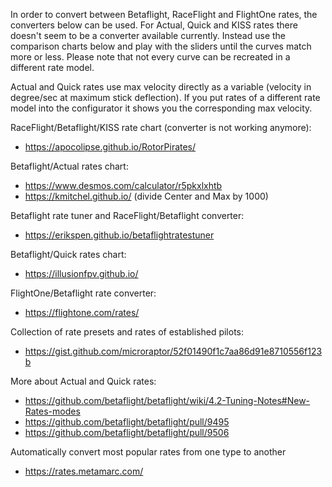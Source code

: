 In order to convert between Betaflight, RaceFlight and FlightOne rates, the converters below can be used. For Actual, Quick and KISS rates there doesn't seem to be a converter available currently. Instead use the comparison charts below and play with the sliders until the curves match more or less. Please note that not every curve can be recreated in a different rate model.

Actual and Quick rates use max velocity directly as a variable (velocity in degree/sec at maximum stick deflection). If you put rates of a different rate model into the configurator it shows you the corresponding max velocity.

RaceFlight/Betaflight/KISS rate chart (converter is not working anymore):

- https://apocolipse.github.io/RotorPirates/

Betaflight/Actual rates chart:

- https://www.desmos.com/calculator/r5pkxlxhtb
- https://kmitchel.github.io/ (divide Center and Max by 1000)

Betaflight rate tuner and RaceFlight/Betaflight converter:

- https://erikspen.github.io/betaflightratestuner

Betaflight/Quick rates chart:

- https://illusionfpv.github.io/

FlightOne/Betaflight rate converter:

- https://flightone.com/rates/

Collection of rate presets and rates of established pilots:

- https://gist.github.com/microraptor/52f01490f1c7aa86d91e8710556f123b

More about Actual and Quick rates:

- https://github.com/betaflight/betaflight/wiki/4.2-Tuning-Notes#New-Rates-modes
- https://github.com/betaflight/betaflight/pull/9495
- https://github.com/betaflight/betaflight/pull/9506

Automatically convert most popular rates from one type to another
- https://rates.metamarc.com/